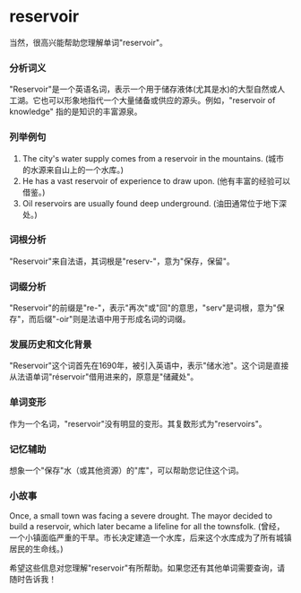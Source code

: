 # reservoir

当然，很高兴能帮助您理解单词"reservoir"。

  

### 分析词义

  

"Reservoir"是一个英语名词，表示一个用于储存液体(尤其是水)的大型自然或人工湖。它也可以形象地指代一个大量储备或供应的源头。例如，"reservoir of knowledge" 指的是知识的丰富源泉。

  

### 列举例句

  

1.  The city's water supply comes from a reservoir in the mountains. (城市的水源来自山上的一个水库。)
2.  He has a vast reservoir of experience to draw upon. (他有丰富的经验可以借鉴。)
3.  Oil reservoirs are usually found deep underground. (油田通常位于地下深处。)

  

### 词根分析

  

"Reservoir"来自法语，其词根是"reserv-"，意为"保存，保留"。

  

### 词缀分析

  

"Reservoir"的前缀是"re-"，表示"再次"或"回"的意思，"serv"是词根，意为"保存"，而后缀"-oir"则是法语中用于形成名词的词缀。

  

### 发展历史和文化背景

  

"Reservoir"这个词首先在1690年，被引入英语中，表示"储水池"。这个词是直接从法语单词"réservoir"借用进来的，原意是"储藏处"。

  

### 单词变形

  

作为一个名词，"reservoir"没有明显的变形。其复数形式为"reservoirs"。

  

### 记忆辅助

  

想象一个"保存"水（或其他资源）的"库"，可以帮助您记住这个词。

  

### 小故事

  

Once, a small town was facing a severe drought. The mayor decided to build a reservoir, which later became a lifeline for all the townsfolk. (曾经，一个小镇面临严重的干旱。市长决定建造一个水库，后来这个水库成为了所有城镇居民的生命线。)

  

希望这些信息对您理解"reservoir"有所帮助。如果您还有其他单词需要查询，请随时告诉我！
